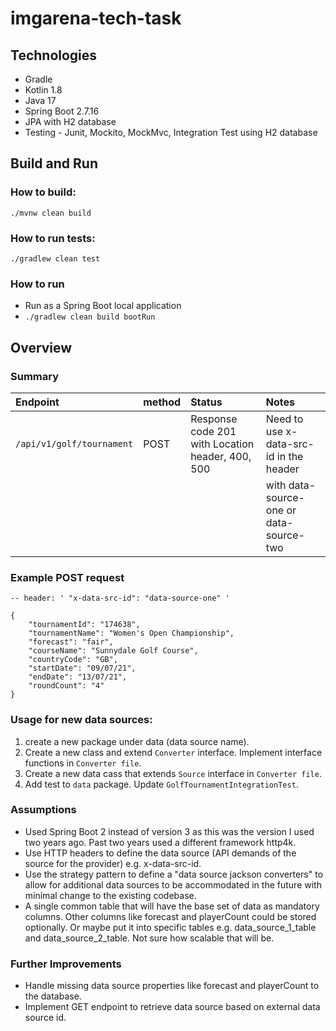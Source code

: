 # imgarena-tech-task

## Technologies
* Gradle 
* Kotlin 1.8
* Java 17
* Spring Boot 2.7.16
* JPA with H2 database
* Testing - Junit, Mockito, MockMvc, Integration Test using H2 database

## Build and Run

### How to build:
`./mvnw clean build`

### How to run tests:
`./gradlew clean test`


### How to run
* Run as a Spring Boot local application
* `./gradlew clean build bootRun`

## Overview

### Summary
| Endpoint                  | method | Status                                           | Notes                                   |
|:--------------------------|:-------|:-------------------------------------------------|:----------------------------------------|
| `/api/v1/golf/tournament` | POST   | Response code 201 with Location header, 400, 500 | Need to use x-data-src-id in the header |
|                           |        |                                                  | with data-source-one or data-source-two |

### Example POST request
```
-- header: ' "x-data-src-id": "data-source-one" '

{
	"tournamentId": "174638",
	"tournamentName": "Women's Open Championship",
	"forecast": "fair",
	"courseName": "Sunnydale Golf Course",
	"countryCode": "GB",
	"startDate": "09/07/21",
	"endDate": "13/07/21",
	"roundCount": "4"
}
```

### Usage for new data sources: 
1. create a new package under data (data source name).
2. Create a new class and extend `Converter` interface. Implement interface functions in `Converter file`.
3. Create a new data cass that extends `Source` interface in `Converter file`.
3. Add test to `data` package. Update `GolfTournamentIntegrationTest`.


### Assumptions
* Used Spring Boot 2 instead of version 3 as this was the version I used two years ago. Past two years used a different framework http4k.
* Use HTTP headers to define the data source (API demands of the source for the provider) e.g. x-data-src-id.
* Use the strategy pattern to define a "data source jackson converters" to allow for additional data sources to be accommodated in the future with minimal change to the existing codebase.
* A single common table that will have the base set of data as mandatory columns. Other columns like forecast and playerCount could be stored optionally. Or maybe put it into specific tables e.g. data_source_1_table and data_source_2_table. Not sure how scalable that will be.

### Further Improvements
* Handle missing data source properties like forecast and playerCount to the database.
* Implement GET endpoint to retrieve data source based on external data source id.
